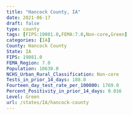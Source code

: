 ```yaml
---
title: "Hancock County, IA"
date: 2021-06-17
draft: false
type: county
tags: [FIPS:19081.0,FEMA:7.0,Non-core,Green]
categories: [IA]
County: Hancock County
State: IA
FIPS: 19081.0
FEMA_Region: 7.0
Population: 10630.0
NCHS_Urban_Rural_Classification: Non-core
Tests_in_prior_14_days: 188.0
Fourteen_day_test_rate_per_100000: 1769.0
Percent_Positivity_in_prior_14_days: 0.016
Level: Green
url: /states/IA/hancock-county
---
```



